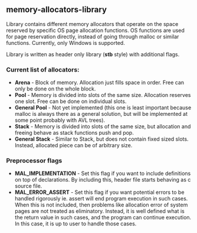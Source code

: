 ## memory-allocators-library

Library contains different memory allocators that operate on the space reserved by specific OS page allocation functions. OS functions are used for page reservation directly, instead of going through malloc or similar functions. Currently, only Windows is supported.

Library is written as header only library (__stb__ style) with additional flags.

### Current list of allocators:
- __Arena__ - Block of memory. Allocation just fills space in order. Free can only be done on the whole block.
- __Pool__ - Memory is divided into slots of the same size. Allocation reserves one slot. Free can be done on individual slots.
- __General Pool__ - Not yet implemented (this one is least important because malloc is always there as a general solution, but will be implemented at some point probably with AVL trees).
- __Stack__ - Memory is divided into slots of the same size, but allocation and freeing behave as stack functions push and pop.
- __General Stack__ - Similar to Stack, but does not contain fixed sized slots. Instead, allocated piece can be of arbitrary size.

### Preprocessor flags
- __MAL_IMPLEMENTATION__ - Set this flag if you want to include definitions on top of declarations. By including this, header file starts behaving as c source file.
- __MAL_ERROR_ASSERT__ - Set this flag if you want potential errors to be handled rigorously ie. assert will end program execution in such cases. When this is not included, then problems like allocation error of system pages are not treated as eliminatory. Instead, it is well defined what is the return value in such cases, and the program can continue execution. In this case, it is up to user to handle those cases. 

